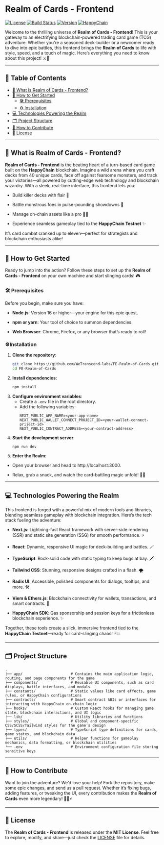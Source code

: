 # Realm of Cards - Frontend
[![License](https://img.shields.io/badge/License-MIT-blue.svg)](https://opensource.org/licenses/MIT) [![Build Status](https://img.shields.io/badge/Build-Passing-brightgreen.svg)](https://github.com/WeTranscend-labs/FE-Realm-of-Cards/actions) [![Version](https://img.shields.io/badge/Version-1.0.0-orange.svg)](https://github.com/WeTranscend-labs/FE-Realm-of-Cards/releases) [![HappyChain](https://img.shields.io/badge/Blockchain-HappyChain-yellow.svg)](https://happy-testnet-sepolia.hub.caldera.xyz/)

  

Welcome to the thrilling universe of **Realm of Cards - Frontend**! This is your gateway to an electrifying blockchain-powered trading card game (TCG) adventure. Whether you're a seasoned deck-builder or a newcomer ready to dive into epic battles, this frontend brings the **Realm of Cards** to life with style, speed, and a touch of magic. Here’s everything you need to know about this project! ⚔️🎴

----------

## 📜 Table of Contents

- [🌟 What is Realm of Cards - Frontend?](#what-is-realm-of-cards---frontend)
- [🚀 How to Get Started](#how-to-get-started)
  - [🛠️ Prerequisites](#prerequisites)
  - [⚙️ Installation](#installation)
- [💻 Technologies Powering the Realm](#technologies-powering-the-realm)
- [🗂️ Project Structure](#project-structure)
- [🤝 How to Contribute](#how-to-contribute)
- [📜 License](#license)

  

----------

## 🌟 What is Realm of Cards - Frontend? 

  

**Realm of Cards - Frontend** is the beating heart of a turn-based card game built on the **HappyChain** blockchain. Imagine a wild arena where you craft decks from 40 unique cards, face off against fearsome monsters, and track your victories—all powered by cutting-edge web technology and blockchain wizardry. With a sleek, real-time interface, this frontend lets you:

-   Build killer decks with flair 🎨
  
-   Battle monstrous foes in pulse-pounding showdowns 🐉
  
-   Manage on-chain assets like a pro 🧙‍♂️
  
-   Experience seamless gameplay tied to the **HappyChain Testnet** ✨
  
It’s card combat cranked up to eleven—perfect for strategists and blockchain enthusiasts alike!

----------

## 🚀 How to Get Started

Ready to jump into the action? Follow these steps to set up the **Realm of Cards - Frontend** on your own machine and start slinging cards! 🎮

### 🛠️ Prerequisites
Before you begin, make sure you have:

-   **Node.js**: Version 16 or higher—your engine for this epic quest.
  
-   **npm or yarn**: Your tool of choice to summon dependencies.
  
-   **Web Browser**: Chrome, Firefox, or any browser that’s ready to roll!

### ⚙️Installation

1. **Clone the repository**:
   ```bash
   git clone https://github.com/WeTranscend-labs/FE-Realm-of-Cards.git
   cd FE-Realm-of-Cards
   ```
2. **Install dependencies**:
   ```bash
   npm install
   ```
3. **Configure environment variables**:
   - Create a `.env` file in the root directory.
   - Add the following variables:
     ```env
     NEXT_PUBLIC_APP_NAME=<your-app-name>
	 NEXT_PUBLIC_WALLET_CONNECT_PROJECT_ID=<your-wallet-connect-priject-id>
	 NEXT_PUBLIC_CONTRACT_ADDRESS=<your-contract-address>
     ```
4. **Start the development server**:
   ```bash
   npm run dev
   ```
5.  **Enter the Realm**:  

-   Open your browser and head to http://localhost:3000.
  
-   Relax, grab a snack, and watch the card-battling magic unfold! 🍕✨

----------

## 💻 Technologies Powering the Realm

This frontend is forged with a powerful mix of modern tools and libraries, blending seamless gameplay with blockchain integration. Here’s the tech stack fueling the adventure:

  

-   **Next.js**: Lightning-fast React framework with server-side rendering (SSR) and static site generation (SSG) for smooth performance. ⚡
  
-   **React**: Dynamic, responsive UI magic for deck-building and battles. 🪄
  
-   **TypeScript**: Rock-solid code with static typing to keep bugs at bay. 🗡️
  
-   **Tailwind CSS**: Stunning, responsive designs crafted in a flash. 🌪️
  
-   **Radix UI**: Accessible, polished components for dialogs, tooltips, and more. 🛠️
  
-   **Viem & Ethers.js**: Blockchain connectivity for wallets, transactions, and smart contracts. 🔐
  
-   **HappyChain SDK**: Gas sponsorship and session keys for a frictionless blockchain experience. ✨
  

Together, these tools create a slick, immersive frontend tied to the **HappyChain Testnet**—ready for card-slinging chaos! 🃏💥

----------

## 🗂️ Project Structure

```
.
├── app/                      # Contains the main application logic, routing, and page components for the game
├── components/               # Reusable UI components, such as card displays, battle interfaces, and modals
├── constants/                # Static values like card effects, game rules, or HappyChain configurations
├── contracts/                # Smart contract ABIs or interfaces for interacting with HappyChain on-chain logic
├── hooks/                    # Custom React hooks for managing game state, blockchain interactions, and UI logic
├── lib/                      # Utility libraries and functions
├── styles/                   # Global and component-specific CSS/SCSS/Tailwind styles for the game’s design
├── types/                    # TypeScript type definitions for cards, game states, and blockchain data
├── utils/                    # Helper functions for gameplay mechanics, data formatting, or blockchain utilities
└── .env                      # Environment configuration file storing sensitive keys 
```
----------

## 🤝 How to Contribute

Want to join the adventure? We’d love your help! Fork the repository, make some epic changes, and send us a pull request. Whether it’s fixing bugs, adding features, or tweaking the UI, every contribution makes the **Realm of Cards** even more legendary! 🧙‍♂️⚡


----------

## 📜 License

  

The **Realm of Cards - Frontend** is released under the **MIT License**. Feel free to explore, modify, and share—just check the [LICENSE](./LICENSE) file for details.
